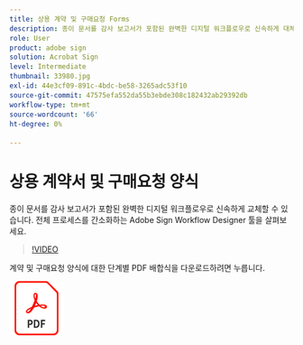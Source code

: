 ```yaml
---
title: 상용 계약 및 구매요청 Forms
description: 종이 문서를 감사 보고서가 포함된 완벽한 디지털 워크플로우로 신속하게 대체
role: User
product: adobe sign
solution: Acrobat Sign
level: Intermediate
thumbnail: 33980.jpg
exl-id: 44e3cf09-891c-4bdc-be58-3265adc53f10
source-git-commit: 47575efa552da55b3ebde308c182432ab29392db
workflow-type: tm+mt
source-wordcount: '66'
ht-degree: 0%

---
```


# 상용 계약서 및 구매요청 양식

종이 문서를 감사 보고서가 포함된 완벽한 디지털 워크플로우로 신속하게 교체할 수 있습니다. 전체 프로세스를 간소화하는 Adobe Sign Workflow Designer 툴을 살펴보세요.

>[!VIDEO](https://video.tv.adobe.com/v/33980?hidetitle=true)

계약 및 구매요청 양식에 대한 단계별 PDF 배합식을 다운로드하려면 누릅니다.

[![PDF 레시피 다운로드](../assets/acrobat_PDF_96.png)](../assets/adobe-sign_set_up_a_workflow_use_case.pdf)
